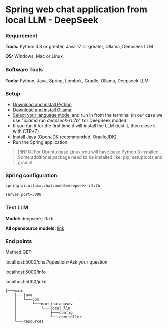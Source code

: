 # Spring web chat application from local LLM - DeepSeek

### Requirement

<p><b>Tools:</b> Python 3.8 or greater, Java 17 or greater, Ollama, Deepseek LLM</p>

<p><b>OS:</b> Windows, Mac or Linux</p>

### Software Tools

<p><b>Tools:</b> Python, Java, Spring, Lombok, Gradle, Ollama, Deepseek LLM</p>

### Setup

<ul>
    <li><a href="https://www.python.org/">Download and install Python</a></li>
    <li><a href="https://ollama.com/">Download and install Ollama</a></li>
    <li><a href="https://ollama.com/search">Select your language model</a> and run in from the terminal (in our case we use "<i>ollama run deepseek-r1:7b</i>" for DeepSeek model)</li>
    <li>If you run it for the first time it will install the LLM (test it, then close it with CTR+Z)</li>
    <li>Install Java (OpenJDK recommended, OracleJDK)</li>
    <li>Run the Spring application</li>
</ul>

> [!INFO]
> For Ubuntu base Linux you will have base Python 3 installed. Some additional package need to be installed like: pip, setuptools and gradio!

### Spring configuration

```
spring.ai.ollama.chat.model=deepseek-r1:7b

server.port=5000
```

### Test LLM

<p><b>Model:</b> deepseek-r1:7b</p>

<p><b>All opensource models:</b> <a href="https://ollama.com/search">link</a></p>

### End points

Method GET:

localhost:5000/chat?question=Ask your question

localhost:5000/info

localhost:5000/joke

```tree
├───main
    ├───java
    │   └───com
    │       └───martinatanasov
    │           └───local_llm
    │               ├───config
    │               └───controller
    └───resources
```